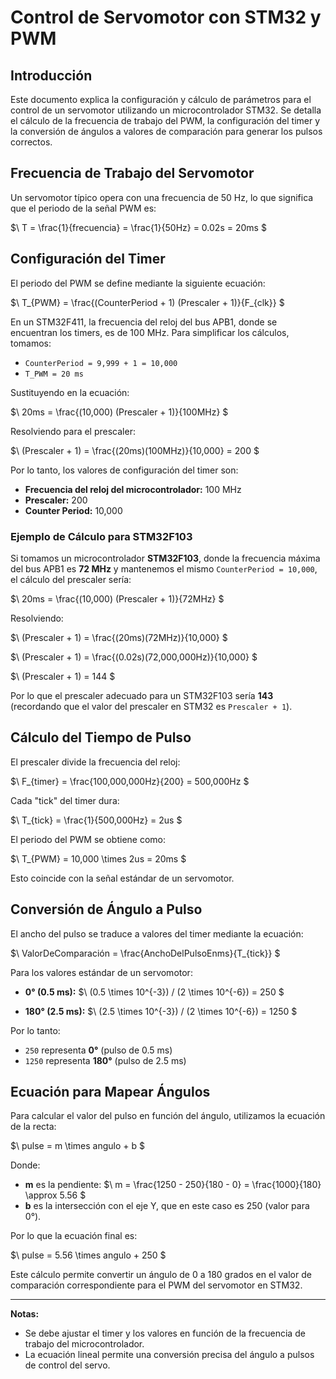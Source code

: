 # Control de Servomotor con STM32 y PWM

## Introducción
Este documento explica la configuración y cálculo de parámetros para el control de un servomotor utilizando un microcontrolador STM32. Se detalla el cálculo de la frecuencia de trabajo del PWM, la configuración del timer y la conversión de ángulos a valores de comparación para generar los pulsos correctos.

## Frecuencia de Trabajo del Servomotor
Un servomotor típico opera con una frecuencia de 50 Hz, lo que significa que el periodo de la señal PWM es:

$\ T = \frac{1}{frecuencia} = \frac{1}{50Hz} = 0.02s = 20ms \$

## Configuración del Timer
El periodo del PWM se define mediante la siguiente ecuación:

$\ T_{PWM} = \frac{(CounterPeriod + 1) (Prescaler + 1)}{F_{clk}} \$

En un STM32F411, la frecuencia del reloj del bus APB1, donde se encuentran los timers, es de 100 MHz. Para simplificar los cálculos, tomamos:

- `CounterPeriod = 9,999 + 1 = 10,000`
- `T_PWM = 20 ms`

Sustituyendo en la ecuación:

$\ 20ms = \frac{(10,000) (Prescaler + 1)}{100MHz} \$

Resolviendo para el prescaler:

$\ (Prescaler + 1) = \frac{(20ms)(100MHz)}{10,000} = 200 \$

Por lo tanto, los valores de configuración del timer son:

- **Frecuencia del reloj del microcontrolador:** 100 MHz
- **Prescaler:** 200
- **Counter Period:** 10,000

### Ejemplo de Cálculo para STM32F103
Si tomamos un microcontrolador **STM32F103**, donde la frecuencia máxima del bus APB1 es **72 MHz** y mantenemos el mismo `CounterPeriod = 10,000`, el cálculo del prescaler sería:

$\ 20ms = \frac{(10,000) (Prescaler + 1)}{72MHz} \$

Resolviendo:

$\ (Prescaler + 1) = \frac{(20ms)(72MHz)}{10,000} \$

$\ (Prescaler + 1) = \frac{(0.02s)(72,000,000Hz)}{10,000} \$

$\ (Prescaler + 1) = 144 \$

Por lo que el prescaler adecuado para un STM32F103 sería **143** (recordando que el valor del prescaler en STM32 es `Prescaler + 1`).

## Cálculo del Tiempo de Pulso
El prescaler divide la frecuencia del reloj:

$\ F_{timer} = \frac{100,000,000Hz}{200} = 500,000Hz \$

Cada "tick" del timer dura:

$\ T_{tick} = \frac{1}{500,000Hz} = 2us \$

El periodo del PWM se obtiene como:

$\ T_{PWM} = 10,000 \times 2us = 20ms \$

Esto coincide con la señal estándar de un servomotor.

## Conversión de Ángulo a Pulso
El ancho del pulso se traduce a valores del timer mediante la ecuación:

$\ ValorDeComparación = \frac{AnchoDelPulsoEnms}{T_{tick}} \$

Para los valores estándar de un servomotor:

- **0° (0.5 ms):**
  $\ (0.5 \times 10^{-3}) / (2 \times 10^{-6}) = 250 \$

- **180° (2.5 ms):**
  $\ (2.5 \times 10^{-3}) / (2 \times 10^{-6}) = 1250 \$

Por lo tanto:

- `250` representa **0°** (pulso de 0.5 ms)
- `1250` representa **180°** (pulso de 2.5 ms)

## Ecuación para Mapear Ángulos
Para calcular el valor del pulso en función del ángulo, utilizamos la ecuación de la recta:

$\ pulse = m \times angulo + b \$

Donde:

- **m** es la pendiente:
  $\ m = \frac{1250 - 250}{180 - 0} = \frac{1000}{180} \approx 5.56 \$
- **b** es la intersección con el eje Y, que en este caso es 250 (valor para 0°).

Por lo que la ecuación final es:

$\ pulse = 5.56 \times angulo + 250 \$

Este cálculo permite convertir un ángulo de 0 a 180 grados en el valor de comparación correspondiente para el PWM del servomotor en STM32.

---
**Notas:**
- Se debe ajustar el timer y los valores en función de la frecuencia de trabajo del microcontrolador.
- La ecuación lineal permite una conversión precisa del ángulo a pulsos de control del servo.

